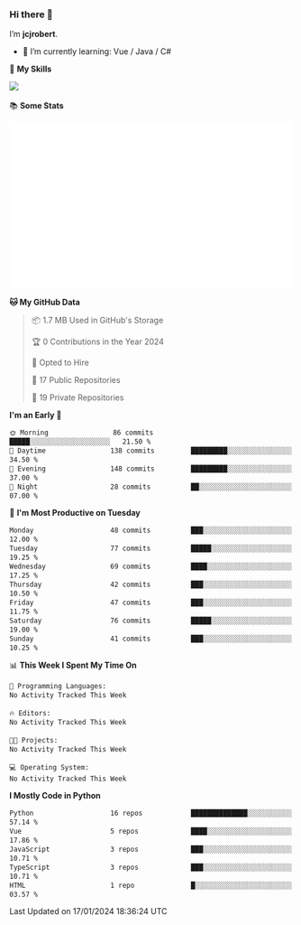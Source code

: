 ### Hi there 👋

I’m **jcjrobert**.

- 🌱 I’m currently learning: Vue / Java / C#

🌟 **My Skills**

![](https://img.shields.io/badge/-Python-3e74a2?style=flat-square&logo=Python&logoColor=fff)

📚 **Some Stats**

![](https://github.com/jcjrobert/github-stats/blob/master/generated/overview.svg)

<!--START_SECTION:waka-->
**🐱 My GitHub Data** 

> 📦 1.7 MB Used in GitHub's Storage 
 > 
> 🏆 0 Contributions in the Year 2024
 > 
> 💼 Opted to Hire
 > 
> 📜 17 Public Repositories 
 > 
> 🔑 19 Private Repositories 
 > 
**I'm an Early 🐤** 

```text
🌞 Morning                86 commits          █████░░░░░░░░░░░░░░░░░░░░   21.50 % 
🌆 Daytime                138 commits         █████████░░░░░░░░░░░░░░░░   34.50 % 
🌃 Evening                148 commits         █████████░░░░░░░░░░░░░░░░   37.00 % 
🌙 Night                  28 commits          ██░░░░░░░░░░░░░░░░░░░░░░░   07.00 % 
```
📅 **I'm Most Productive on Tuesday** 

```text
Monday                   48 commits          ███░░░░░░░░░░░░░░░░░░░░░░   12.00 % 
Tuesday                  77 commits          █████░░░░░░░░░░░░░░░░░░░░   19.25 % 
Wednesday                69 commits          ████░░░░░░░░░░░░░░░░░░░░░   17.25 % 
Thursday                 42 commits          ███░░░░░░░░░░░░░░░░░░░░░░   10.50 % 
Friday                   47 commits          ███░░░░░░░░░░░░░░░░░░░░░░   11.75 % 
Saturday                 76 commits          █████░░░░░░░░░░░░░░░░░░░░   19.00 % 
Sunday                   41 commits          ███░░░░░░░░░░░░░░░░░░░░░░   10.25 % 
```


📊 **This Week I Spent My Time On** 

```text
💬 Programming Languages: 
No Activity Tracked This Week

🔥 Editors: 
No Activity Tracked This Week

🐱‍💻 Projects: 
No Activity Tracked This Week

💻 Operating System: 
No Activity Tracked This Week
```

**I Mostly Code in Python** 

```text
Python                   16 repos            ██████████████░░░░░░░░░░░   57.14 % 
Vue                      5 repos             ████░░░░░░░░░░░░░░░░░░░░░   17.86 % 
JavaScript               3 repos             ███░░░░░░░░░░░░░░░░░░░░░░   10.71 % 
TypeScript               3 repos             ███░░░░░░░░░░░░░░░░░░░░░░   10.71 % 
HTML                     1 repo              █░░░░░░░░░░░░░░░░░░░░░░░░   03.57 % 
```




 Last Updated on 17/01/2024 18:36:24 UTC
<!--END_SECTION:waka-->
